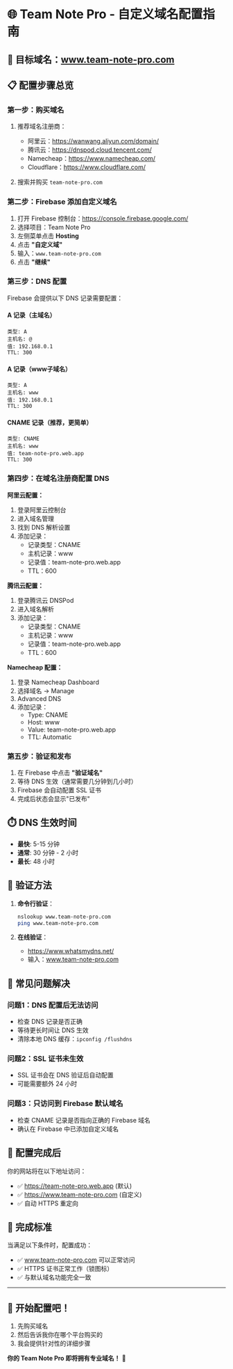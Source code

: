 # 🌐 Team Note Pro - 自定义域名配置指南

## 🎯 **目标域名：www.team-note-pro.com**

## 📋 **配置步骤总览**

### 第一步：购买域名
1. 推荐域名注册商：
   - 阿里云：https://wanwang.aliyun.com/domain/
   - 腾讯云：https://dnspod.cloud.tencent.com/
   - Namecheap：https://www.namecheap.com/
   - Cloudflare：https://www.cloudflare.com/

2. 搜索并购买 `team-note-pro.com`

### 第二步：Firebase 添加自定义域名
1. 打开 Firebase 控制台：https://console.firebase.google.com/
2. 选择项目：Team Note Pro
3. 左侧菜单点击 **Hosting**
4. 点击 **"自定义域"**
5. 输入：`www.team-note-pro.com`
6. 点击 **"继续"**

### 第三步：DNS 配置

Firebase 会提供以下 DNS 记录需要配置：

#### A 记录（主域名）
```
类型: A
主机名: @
值: 192.168.0.1
TTL: 300
```

#### A 记录（www子域名）
```
类型: A
主机名: www
值: 192.168.0.1
TTL: 300
```

#### CNAME 记录（推荐，更简单）
```
类型: CNAME
主机名: www
值: team-note-pro.web.app
TTL: 300
```

### 第四步：在域名注册商配置 DNS

**阿里云配置：**
1. 登录阿里云控制台
2. 进入域名管理
3. 找到 DNS 解析设置
4. 添加记录：
   - 记录类型：CNAME
   - 主机记录：www
   - 记录值：team-note-pro.web.app
   - TTL：600

**腾讯云配置：**
1. 登录腾讯云 DNSPod
2. 进入域名解析
3. 添加记录：
   - 记录类型：CNAME
   - 主机记录：www
   - 记录值：team-note-pro.web.app
   - TTL：600

**Namecheap 配置：**
1. 登录 Namecheap Dashboard
2. 选择域名 → Manage
3. Advanced DNS
4. 添加记录：
   - Type: CNAME
   - Host: www
   - Value: team-note-pro.web.app
   - TTL: Automatic

### 第五步：验证和发布

1. 在 Firebase 中点击 **"验证域名"**
2. 等待 DNS 生效（通常需要几分钟到几小时）
3. Firebase 会自动配置 SSL 证书
4. 完成后状态会显示"已发布"

## ⏱️ **DNS 生效时间**

- **最快**: 5-15 分钟
- **通常**: 30 分钟 - 2 小时
- **最长**: 48 小时

## 🧪 **验证方法**

1. **命令行验证**：
   ```bash
   nslookup www.team-note-pro.com
   ping www.team-note-pro.com
   ```

2. **在线验证**：
   - https://www.whatsmydns.net/
   - 输入：www.team-note-pro.com

## 🔧 **常见问题解决**

### 问题1：DNS 配置后无法访问
- 检查 DNS 记录是否正确
- 等待更长时间让 DNS 生效
- 清除本地 DNS 缓存：`ipconfig /flushdns`

### 问题2：SSL 证书未生效
- SSL 证书会在 DNS 验证后自动配置
- 可能需要额外 24 小时

### 问题3：只访问到 Firebase 默认域名
- 检查 CNAME 记录是否指向正确的 Firebase 域名
- 确认在 Firebase 中已添加自定义域名

## 📱 **配置完成后**

你的网站将在以下地址访问：
- ✅ https://team-note-pro.web.app (默认)
- ✅ https://www.team-note-pro.com (自定义)
- ✅ 自动 HTTPS 重定向

## 🎉 **完成标准**

当满足以下条件时，配置成功：
- ✅ www.team-note-pro.com 可以正常访问
- ✅ HTTPS 证书正常工作（锁图标）
- ✅ 与默认域名功能完全一致

---

## 🚀 **开始配置吧！**

1. 先购买域名
2. 然后告诉我你在哪个平台购买的
3. 我会提供针对性的详细步骤

**你的 Team Note Pro 即将拥有专业域名！** 🌟